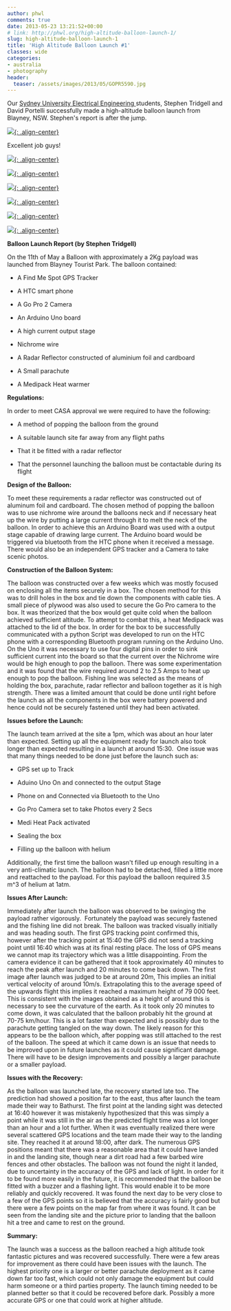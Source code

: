 ```yaml
---
author: phwl
comments: true
date: 2013-05-23 13:21:52+00:00
# link: http://phwl.org/high-altitude-balloon-launch-1/
slug: high-altitude-balloon-launch-1
title: 'High Altitude Balloon Launch #1'
classes: wide
categories:
- australia
- photography
header:
  teaser: /assets/images/2013/05/GOPR5590.jpg
---
```


Our [Sydney University Electrical Engineering ](http://www.ee.usyd.edu.au)students, Stephen Tridgell and David Portelli successfully made a high-altitude balloon launch from Blayney, NSW. Stephen's report is after the jump.

[![](/assets/images/2013/05/GOPR5590.jpg){: .align-center}](/assets/images/2013/05/GOPR5590.jpg)

<!-- more -->

Excellent job guys!

[![](/assets/images/2013/05/936768_10200551479541477_289143142_n.jpg){: .align-center}](/assets/images/2013/05/936768_10200551479541477_289143142_n.jpg)

<!-- more -->

[![](/assets/images/2013/05/942112_10200551489181718_819025503_n.jpg){: .align-center}](/assets/images/2013/05/942112_10200551489181718_819025503_n.jpg)

[![](/assets/images/2013/05/GOPR4668.jpg){: .align-center}](/assets/images/2013/05/GOPR4668.jpg)

[![](/assets/images/2013/05/GOPR4935.jpg){: .align-center}](/assets/images/2013/05/GOPR4935.jpg)

[![](/assets/images/2013/05/GOPR5590.jpg){: .align-center}](/assets/images/2013/05/GOPR5590.jpg)

[![](/assets/images/2013/05/942273_10200551505942137_1613835602_n.jpg){: .align-center}](/assets/images/2013/05/942273_10200551505942137_1613835602_n.jpg)



**Balloon Launch Report (by Stephen Tridgell)**

On the 11th of May a Balloon with approximately a 2Kg payload was launched from Blayney Tourist Park. The balloon contained:




  * A Find Me Spot GPS Tracker


  * A HTC smart phone


  * A Go Pro 2 Camera


  * An Arduino Uno board


  * A high current output stage


  * Nichrome wire


  * A Radar Reflector constructed of aluminium foil and cardboard


  * A Small parachute


  * A Medipack Heat warmer


**Regulations:**

In order to meet CASA approval we were required to have the following:




  * A method of popping the balloon from the ground


  * A suitable launch site far away from any flight paths


  * That it be fitted with a radar reflector


  * That the personnel launching the balloon must be contactable during its flight


**Design of the Balloon:**

To meet these requirements a radar reflector was constructed out of aluminum foil and cardboard. The chosen method of popping the balloon was to use nichrome wire around the balloons neck and if necessary heat up the wire by putting a large current through it to melt the neck of the balloon. In order to achieve this an Arduino Board was used with a output stage capable of drawing large current. The Arduino board would be triggered via bluetooth from the HTC phone when it received a message. There would also be an independent GPS tracker and a Camera to take scenic photos.

**Construction of the Balloon System:**

The balloon was constructed over a few weeks which was mostly focused on enclosing all the items securely in a box. The chosen method for this was to drill holes in the box and tie down the components with cable ties. A small piece of plywood was also used to secure the Go Pro camera to the box. It was theorized that the box would get quite cold when the balloon achieved sufficient altitude. To attempt to combat this, a heat Medipack was attached to the lid of the box. In order for the box to be successfully communicated with a python Script was developed to run on the HTC phone with a corresponding Bluetooth program running on the Arduino Uno. On the Uno it was necessary to use four digital pins in order to sink sufficient current into the board so that the current over the Nichrome wire would be high enough to pop the balloon. There was some experimentation and it was found that the wire required around 2 to 2.5 Amps to heat up enough to pop the balloon. Fishing line was selected as the means of holding the box, parachute, radar reflector and balloon together as it is high strength. There was a limited amount that could be done until right before the launch as all the components in the box were battery powered and hence could not be securely fastened until they had been activated.

**Issues before the Launch:**

The launch team arrived at the site a 1pm, which was about an hour later than expected. Setting up all the equipment ready for launch also took longer than expected resulting in a launch at around 15:30.  One issue was that many things needed to be done just before the launch such as:




  * GPS set up to Track


  * Aduino Uno On and connected to the output Stage


  * Phone on and Connected via Bluetooth to the Uno


  * Go Pro Camera set to take Photos every 2 Secs


  * Medi Heat Pack activated


  * Sealing the box


  * Filling up the balloon with helium


Additionally, the first time the balloon wasn't filled up enough resulting in a very anti-climatic launch. The balloon had to be detached, filled a little more and reattached to the payload. For this payload the balloon required 3.5 m^3 of helium at 1atm.

**Issues After Launch:**

Immediately after launch the balloon was observed to be swinging the payload rather vigorously.  Fortunately the payload was securely fastened and the fishing line did not break. The balloon was tracked visually initially and was heading south. The first GPS tracking point confirmed this, however after the tracking point at 15:40 the GPS did not send a tracking point until 16:40 which was at its final resting place. The loss of GPS means we cannot map its trajectory which was a little disappointing. From the camera evidence it can be gathered that it took approximately 40 minutes to reach the peak after launch and 20 minutes to come back down. The first image after launch was judged to be at around 20m, This implies an initial vertical velocity of around 10m/s. Extrapolating this to the average speed of the upwards flight this implies it reached a maximum height of 79 000 feet. This is consistent with the images obtained as a height of around this is necessary to see the curvature of the earth. As it took only 20 minutes to come down, it was calculated that the balloon probably hit the ground at 70-75 km/hour. This is a lot faster than expected and is possibly due to the parachute getting tangled on the way down. The likely reason for this appears to be the balloon which, after popping was still attached to the rest of the balloon. The speed at which it came down is an issue that needs to be improved upon in future launches as it could cause significant damage. There will have to be design improvements and possibly a larger parachute or a smaller payload.

**Issues with the Recovery:**

As the balloon was launched late, the recovery started late too. The prediction had showed a position far to the east, thus after launch the team made their way to Bathurst. The first point at the landing sight was detected at 16:40 however it was mistakenly hypothesized that this was simply a point while it was still in the air as the predicted flight time was a lot longer than an hour and a lot further. When it was eventually realized there were several scattered GPS locations and the team made their way to the landing site. They reached it at around 18:00, after dark. The numerous GPS positions meant that there was a reasonable area that it could have landed in and the landing site, though near a dirt road had a few barbed wire fences and other obstacles. The balloon was not found the night it landed, due to uncertainty in the accuracy of the GPS and lack of light. In order for it to be found more easily in the future, it is recommended that the balloon be fitted with a buzzer and a flashing light. This would enable it to be more reliably and quickly recovered. It was found the next day to be very close to a few of the GPS points so it is believed that the accuracy is fairly good but there were a few points on the map far from where it was found. It can be seen from the landing site and the picture prior to landing that the balloon hit a tree and came to rest on the ground.

**Summary:**

The launch was a success as the balloon reached a high altitude took fantastic pictures and was recovered successfully. There were a few areas for improvement as there could have been issues with the launch. The highest priority one is a larger or better parachute deployment as it came down far too fast, which could not only damage the equipment but could harm someone or a third parties property. The launch timing needed to be planned better so that it could be recovered before dark. Possibly a more accurate GPS or one that could work at higher altitude.


